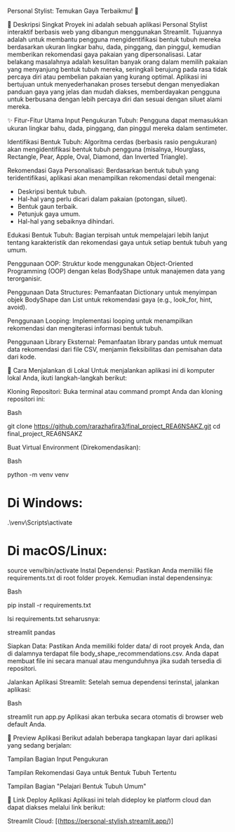 Personal Stylist: Temukan Gaya Terbaikmu! 👗

📝 Deskripsi Singkat
Proyek ini adalah sebuah aplikasi Personal Stylist interaktif berbasis web yang dibangun menggunakan Streamlit. Tujuannya adalah untuk membantu pengguna mengidentifikasi bentuk tubuh mereka berdasarkan ukuran lingkar bahu, dada, pinggang, dan pinggul, kemudian memberikan rekomendasi gaya pakaian yang dipersonalisasi. Latar belakang masalahnya adalah kesulitan banyak orang dalam memilih pakaian yang menyanjung bentuk tubuh mereka, seringkali berujung pada rasa tidak percaya diri atau pembelian pakaian yang kurang optimal. Aplikasi ini bertujuan untuk menyederhanakan proses tersebut dengan menyediakan panduan gaya yang jelas dan mudah diakses, memberdayakan pengguna untuk berbusana dengan lebih percaya diri dan sesuai dengan siluet alami mereka.

✨ Fitur-Fitur Utama
Input Pengukuran Tubuh: Pengguna dapat memasukkan ukuran lingkar bahu, dada, pinggang, dan pinggul mereka dalam sentimeter.

Identifikasi Bentuk Tubuh: Algoritma cerdas (berbasis rasio pengukuran) akan mengidentifikasi bentuk tubuh pengguna (misalnya, Hourglass, Rectangle, Pear, Apple, Oval, Diamond, dan Inverted Triangle).

Rekomendasi Gaya Personalisasi: Berdasarkan bentuk tubuh yang teridentifikasi, aplikasi akan menampilkan rekomendasi detail mengenai:
- Deskripsi bentuk tubuh.
- Hal-hal yang perlu dicari dalam pakaian (potongan, siluet).
- Bentuk gaun terbaik.
- Petunjuk gaya umum.
- Hal-hal yang sebaiknya dihindari.

Edukasi Bentuk Tubuh: Bagian terpisah untuk mempelajari lebih lanjut tentang karakteristik dan rekomendasi gaya untuk setiap bentuk tubuh yang umum.

Penggunaan OOP: Struktur kode menggunakan Object-Oriented Programming (OOP) dengan kelas BodyShape untuk manajemen data yang terorganisir.

Penggunaan Data Structures: Pemanfaatan Dictionary untuk menyimpan objek BodyShape dan List untuk rekomendasi gaya (e.g., look_for, hint, avoid).

Penggunaan Looping: Implementasi looping untuk menampilkan rekomendasi dan mengiterasi informasi bentuk tubuh.

Penggunaan Library Eksternal: Pemanfaatan library pandas untuk memuat data rekomendasi dari file CSV, menjamin fleksibilitas dan pemisahan data dari kode.

🚀 Cara Menjalankan di Lokal
Untuk menjalankan aplikasi ini di komputer lokal Anda, ikuti langkah-langkah berikut:

Kloning Repositori:
Buka terminal atau command prompt Anda dan kloning repositori ini:

Bash

git clone https://github.com/rarazhafira3/final_project_REA6NSAKZ.git
cd final_project_REA6NSAKZ

Buat Virtual Environment (Direkomendasikan):

Bash

python -m venv venv
# Di Windows:
.\venv\Scripts\activate
# Di macOS/Linux:
source venv/bin/activate
Instal Dependensi:
Pastikan Anda memiliki file requirements.txt di root folder proyek. Kemudian instal dependensinya:

Bash

pip install -r requirements.txt

Isi requirements.txt seharusnya:

streamlit
pandas


Siapkan Data:
Pastikan Anda memiliki folder data/ di root proyek Anda, dan di dalamnya terdapat file body_shape_recommendations.csv. Anda dapat membuat file ini secara manual atau mengunduhnya jika sudah tersedia di repositori.

Jalankan Aplikasi Streamlit:
Setelah semua dependensi terinstal, jalankan aplikasi:

Bash

streamlit run app.py
Aplikasi akan terbuka secara otomatis di browser web default Anda.

📸 Preview Aplikasi
Berikut adalah beberapa tangkapan layar dari aplikasi yang sedang berjalan:

Tampilan Bagian Input Pengukuran

Tampilan Rekomendasi Gaya untuk Bentuk Tubuh Tertentu

Tampilan Bagian "Pelajari Bentuk Tubuh Umum"

🔗 Link Deploy Aplikasi
Aplikasi ini telah dideploy ke platform cloud dan dapat diakses melalui link berikut:

Streamlit Cloud: [(https://personal-stylish.streamlit.app/)]